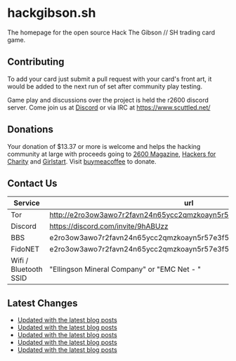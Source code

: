 # hackgibson.sh
The homepage for the open source Hack The Gibson // SH trading card game.


## Contributing

To add your card just submit a pull request with your card's front art, it would be added to the next run of set after community play testing.

Game play and discussions over the project is held the r2600 discord server. Come join us at [Discord](https://discord.com/invite/9hABUzz) or via IRC at https://www.scuttled.net/


## Donations

Your donation of $13.37 or more is welcome and helps the hacking community at large with proceeds going to [2600 Magazine](https://2600.com/), [Hackers for Charity](https://hackersforcharity.org) and [Girlstart](https://girlstart.org).  Visit [buymeacoffee](https://www.buymeacoffee.com/hackgibson.sh) to donate.


## Contact Us

Service | url
-|-
Tor | http://e2ro3ow3awo7r2favn24n65ycc2qmzkoayn5r57e3f56nvjwdcgg32ad.onion
Discord | https://discord.com/invite/9hABUzz
BBS | e2ro3ow3awo7r2favn24n65ycc2qmzkoayn5r57e3f56nvjwdcgg32ad.onion:23
FidoNET | e2ro3ow3awo7r2favn24n65ycc2qmzkoayn5r57e3f56nvjwdcgg32ad.onion:24554
Wifi / Bluetooth SSID | "Ellingson Mineral Company" or "EMC Net - <fidonet address>"

## Latest Changes
<!-- BLOG-POST-LIST:START -->
- [Updated with the latest blog posts](https://github.com/DFW2600/hackgibson.sh/commit/4156e66d940809a662d16c47bbabf6c0a16cf20e)
- [Updated with the latest blog posts](https://github.com/DFW2600/hackgibson.sh/commit/2a6b0415ad62131a50a9aae4e1fd8924a9737dd6)
- [Updated with the latest blog posts](https://github.com/DFW2600/hackgibson.sh/commit/6782db5fd5134dd9e280ef57650a23ba5c864cf4)
- [Updated with the latest blog posts](https://github.com/DFW2600/hackgibson.sh/commit/bb861b2995f884a537c4787d46bce1fa07280455)
- [Updated with the latest blog posts](https://github.com/DFW2600/hackgibson.sh/commit/ccca0b1052e4d0059966603aa2f923c1b88200a7)
<!-- BLOG-POST-LIST:END -->
